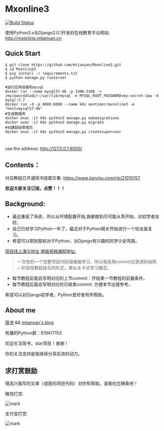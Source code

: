 # Mxonline3

[![Build Status](https://travis-ci.org/jiangming1/Mxonline3.svg?branch=master)](https://travis-ci.org/jiangming1/Mxonline3.svg?branch=master)


使用Python3.x与Django2.0.1开发的在线教育平台网站: http://mxonline.mtianyan.cn

## Quick Start

```
$ git clone https://github.com/mtianyan/Mxonline3.git
$ cd Mxonline3
$ pip install -r requirements.txt
$ python manage.py runserver
```

```
#运行应用容器和mysql
docker run --name mysql57-db -p 3306:3306 -v /my/own/datadir:/var/lib/mysql -e MYSQL_ROOT_PASSWORD=my-secret-1pw -d mysql:5.7
docker run -d -p 8080:8080 --name k8s aontimer/mxonline3 -e "host=mysql57-db"
#生成数据库
docker exec -it k8s python3 manage.py makemigrations
docker exec -it k8s python3 manage.py migrate
#创建超级管理员
docker exec -it k8s python3 manage.py createsuperuser
```

#
use the address: http://127.0.0.1:8000/

## Contents：

对应教程已开通简书连载文集: https://www.jianshu.com/nb/21010157

**欢迎大家关注订阅，点赞！！！**

## Background:

- 最近重装了系统，所以从环境配置开始,我都做到尽可能从零开始，对初学者友好。
- 自己已经学习Python一年了，最近对于Python相关开始进行一个较全面复习。
- 希望可以帮到那些对于Python，对Django有兴趣的同学少走弯路。

[项目线上演示地址](http://mxonline.mtianyan.cn)
[原版视频课程地址:](https://coding.imooc.com/learn/list/78.html)

>一次性的一个完整项目代码很难被学习，所以我采用commit记录源码快照 + 阶段性教程结合的形式。类似关卡式学习概念。

- 每节教程前面会写明对应的上节commit：开始某一节教程的前置条件。
- 每节教程后面会写明对应的已结束commit: 方便本节出错参考。

希望可以对Django初学者，Python爱好者有所帮助。

## About me
[简书](https://www.jianshu.com/u/db9a7a0daa1f) && [mtianyan's blog](http://blog.mtianyan.cn/)

有趣的Python群：619417153

欢迎关注简书，star项目！谢谢！

你的关注支持是我继续分享前进的动力。

## 求打赏鼓励

很高兴我写的文章（或我的项目代码）对你有帮助，请我吃包辣条吧！

微信打赏:

![mark](http://myphoto.mtianyan.cn/blog/180302/i52eHgilfD.png?imageslim)

支付宝打赏:

![mark](http://myphoto.mtianyan.cn/blog/180302/gDlBGemI60.jpg?imageslim)
